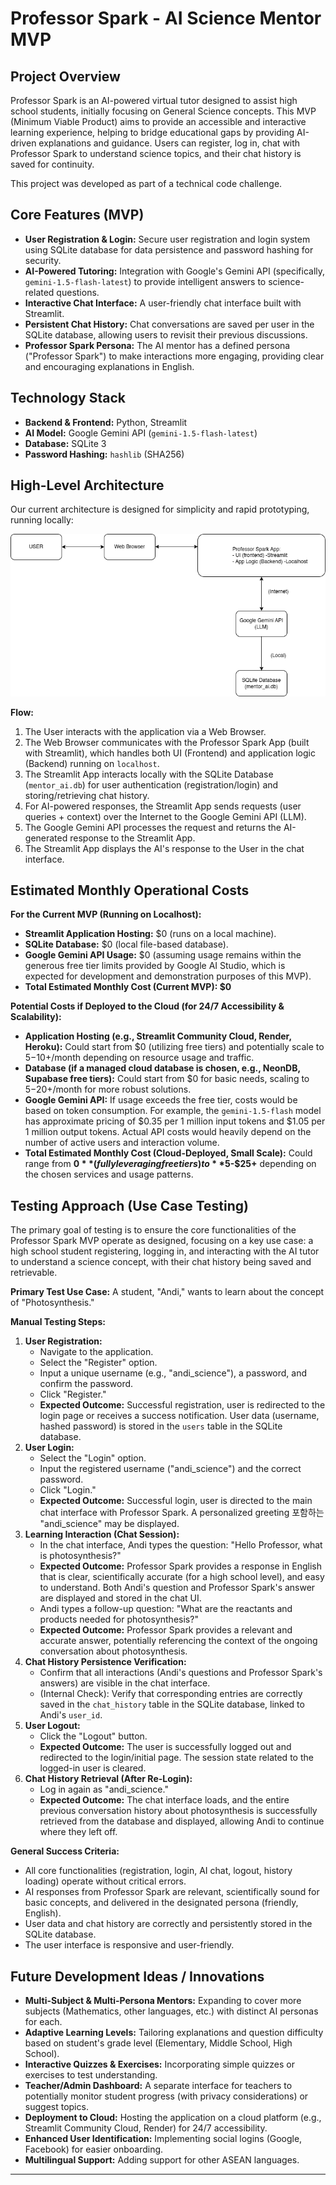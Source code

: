 # Professor Spark - AI Science Mentor MVP

## Project Overview

Professor Spark is an AI-powered virtual tutor designed to assist high school students, initially focusing on General Science concepts. This MVP (Minimum Viable Product) aims to provide an accessible and interactive learning experience, helping to bridge educational gaps by providing AI-driven explanations and guidance. Users can register, log in, chat with Professor Spark to understand science topics, and their chat history is saved for continuity.

This project was developed as part of a technical code challenge.

## Core Features (MVP)

- **User Registration & Login:** Secure user registration and login system using SQLite database for data persistence and password hashing for security.
- **AI-Powered Tutoring:** Integration with Google's Gemini API (specifically, `gemini-1.5-flash-latest`) to provide intelligent answers to science-related questions.
- **Interactive Chat Interface:** A user-friendly chat interface built with Streamlit.
- **Persistent Chat History:** Chat conversations are saved per user in the SQLite database, allowing users to revisit their previous discussions.
- **Professor Spark Persona:** The AI mentor has a defined persona ("Professor Spark") to make interactions more engaging, providing clear and encouraging explanations in English.

## Technology Stack

- **Backend & Frontend:** Python, Streamlit
- **AI Model:** Google Gemini API (`gemini-1.5-flash-latest`)
- **Database:** SQLite 3
- **Password Hashing:** `hashlib` (SHA256)

## High-Level Architecture

Our current architecture is designed for simplicity and rapid prototyping, running locally:

![Architecture Diagram](prof-spark.drawio.png)

**Flow:**

1.  The User interacts with the application via a Web Browser.
2.  The Web Browser communicates with the Professor Spark App (built with Streamlit), which handles both UI (Frontend) and application logic (Backend) running on `localhost`.
3.  The Streamlit App interacts locally with the SQLite Database (`mentor_ai.db`) for user authentication (registration/login) and storing/retrieving chat history.
4.  For AI-powered responses, the Streamlit App sends requests (user queries + context) over the Internet to the Google Gemini API (LLM).
5.  The Google Gemini API processes the request and returns the AI-generated response to the Streamlit App.
6.  The Streamlit App displays the AI's response to the User in the chat interface.

## Estimated Monthly Operational Costs

**For the Current MVP (Running on Localhost):**

- **Streamlit Application Hosting:** $0 (runs on a local machine).
- **SQLite Database:** $0 (local file-based database).
- **Google Gemini API Usage:** $0 (assuming usage remains within the generous free tier limits provided by Google AI Studio, which is expected for development and demonstration purposes of this MVP).
- **Total Estimated Monthly Cost (Current MVP): $0**

**Potential Costs if Deployed to the Cloud (for 24/7 Accessibility & Scalability):**

- **Application Hosting (e.g., Streamlit Community Cloud, Render, Heroku):** Could start from $0 (utilizing free tiers) and potentially scale to $5-$10+/month depending on resource usage and traffic.
- **Database (if a managed cloud database is chosen, e.g., NeonDB, Supabase free tiers):** Could start from $0 for basic needs, scaling to $5-$20+/month for more robust solutions.
- **Google Gemini API:** If usage exceeds the free tier, costs would be based on token consumption. For example, the `gemini-1.5-flash` model has approximate pricing of $0.35 per 1 million input tokens and $1.05 per 1 million output tokens. Actual API costs would heavily depend on the number of active users and interaction volume.
- **Total Estimated Monthly Cost (Cloud-Deployed, Small Scale):** Could range from **$0** (fully leveraging free tiers) to **$5-$25+** depending on the chosen services and usage patterns.

## Testing Approach (Use Case Testing)

The primary goal of testing is to ensure the core functionalities of the Professor Spark MVP operate as designed, focusing on a key use case: a high school student registering, logging in, and interacting with the AI tutor to understand a science concept, with their chat history being saved and retrievable.

**Primary Test Use Case:**
A student, "Andi," wants to learn about the concept of "Photosynthesis."

**Manual Testing Steps:**

1.  **User Registration:**
    - Navigate to the application.
    - Select the "Register" option.
    - Input a unique username (e.g., "andi_science"), a password, and confirm the password.
    - Click "Register."
    - **Expected Outcome:** Successful registration, user is redirected to the login page or receives a success notification. User data (username, hashed password) is stored in the `users` table in the SQLite database.
2.  **User Login:**
    - Select the "Login" option.
    - Input the registered username ("andi_science") and the correct password.
    - Click "Login."
    - **Expected Outcome:** Successful login, user is directed to the main chat interface with Professor Spark. A personalized greeting 포함하는 "andi_science" may be displayed.
3.  **Learning Interaction (Chat Session):**
    - In the chat interface, Andi types the question: "Hello Professor, what is photosynthesis?"
    - **Expected Outcome:** Professor Spark provides a response in English that is clear, scientifically accurate (for a high school level), and easy to understand. Both Andi's question and Professor Spark's answer are displayed and stored in the chat UI.
    - Andi types a follow-up question: "What are the reactants and products needed for photosynthesis?"
    - **Expected Outcome:** Professor Spark provides a relevant and accurate answer, potentially referencing the context of the ongoing conversation about photosynthesis.
4.  **Chat History Persistence Verification:**
    - Confirm that all interactions (Andi's questions and Professor Spark's answers) are visible in the chat interface.
    - (Internal Check): Verify that corresponding entries are correctly saved in the `chat_history` table in the SQLite database, linked to Andi's `user_id`.
5.  **User Logout:**
    - Click the "Logout" button.
    - **Expected Outcome:** The user is successfully logged out and redirected to the login/initial page. The session state related to the logged-in user is cleared.
6.  **Chat History Retrieval (After Re-Login):**
    - Log in again as "andi_science."
    - **Expected Outcome:** The chat interface loads, and the entire previous conversation history about photosynthesis is successfully retrieved from the database and displayed, allowing Andi to continue where they left off.

**General Success Criteria:**

- All core functionalities (registration, login, AI chat, logout, history loading) operate without critical errors.
- AI responses from Professor Spark are relevant, scientifically sound for basic concepts, and delivered in the designated persona (friendly, English).
- User data and chat history are correctly and persistently stored in the SQLite database.
- The user interface is responsive and user-friendly.

## Future Development Ideas / Innovations

- **Multi-Subject & Multi-Persona Mentors:** Expanding to cover more subjects (Mathematics, other languages, etc.) with distinct AI personas for each.
- **Adaptive Learning Levels:** Tailoring explanations and question difficulty based on student's grade level (Elementary, Middle School, High School).
- **Interactive Quizzes & Exercises:** Incorporating simple quizzes or exercises to test understanding.
- **Teacher/Admin Dashboard:** A separate interface for teachers to potentially monitor student progress (with privacy considerations) or suggest topics.
- **Deployment to Cloud:** Hosting the application on a cloud platform (e.g., Streamlit Community Cloud, Render) for 24/7 accessibility.
- **Enhanced User Identification:** Implementing social logins (Google, Facebook) for easier onboarding.
- **Multilingual Support:** Adding support for other ASEAN languages.

---
